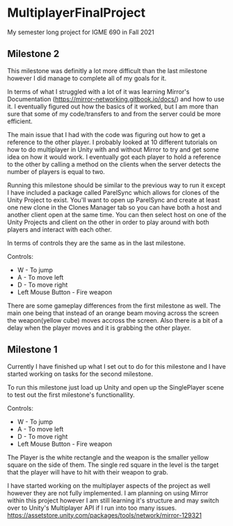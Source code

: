 # MultiplayerFinalProject
My semester long project for IGME 690 in Fall 2021


## Milestone 2

This milestone was definitly a lot more difficult than the last milestone however I did manage to complete all of my goals for it. 

In terms of what I struggled with a lot of it was learning Mirror's Documentation (https://mirror-networking.gitbook.io/docs/) and how to use it. I eventually figured out how the basics of it worked, but I am more than sure that some of my code/transfers to and from the server could be more efficient. 

The main issue that I had with the code was figuring out how to get a reference to the other player. I probably looked at 10 different tutorials on how to do multiplayer in Unity with and without Mirror to try and get some idea on how it would work. I eventually got each player to hold a reference to the other by calling a method on the clients when the server detects the number of players is equal to two.  

Running this milestone should be similar to the previous way to run it except I have included a package called ParelSync which allows for clones of the Unity Project to exist. You'll want to open up ParelSync and create at least one new clone in the Clones Manager tab so you can have both a host and another client open at the same time. You can then select host on one of the Unity Projects and client on the other in order to play around with both players and interact with each other. 

In terms of controls they are the same as in the last milestone.

Controls:
 - W - To jump
 - A - To move left
 - D - To move right
 - Left Mouse Button - Fire weapon

There are some gameplay differences from the first milestone as well. The main one being that instead of an orange beam moving across the screen the weapon(yellow cube) moves accross the screen. Also there is a bit of a delay when the player moves and it is grabbing the other player. 


## Milestone 1

Currently I have finished up what I set out to do for this milestone and I have started working on tasks for the second milestone.

To run this milestone just load up Unity and open up the SinglePlayer scene to test out the first milestone's functionallity.

Controls:
 - W - To jump
 - A - To move left
 - D - To move right
 - Left Mouse Button - Fire weapon

The Player is the white rectangle and the weapon is the smaller yellow square on the side of them.
The single red square in the level is the target that the player will have to hit with their weapon to grab.

I have started working on the multiplayer aspects of the project as well however they are not fully implemented. I am planning on using Mirror within this project however I am still learning it's structure and may switch over to Unity's Multiplayer API if I run into too many issues. https://assetstore.unity.com/packages/tools/network/mirror-129321 

